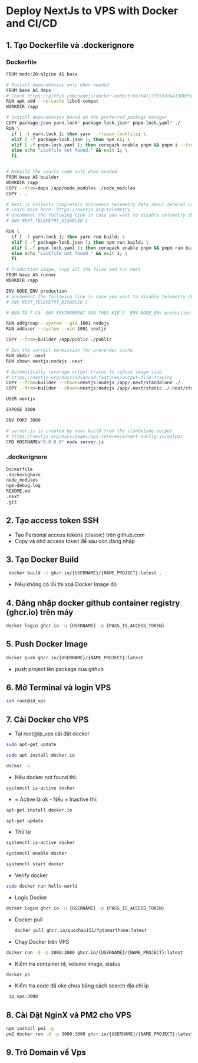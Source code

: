 # Deploy NextJs to VPS with Docker and CI/CD

## 1. Tạo Dockerfile và .dockerignore

### Dockerfile

```bash
FROM node:20-alpine AS base

# Install dependencies only when needed
FROM base AS deps
# Check https://github.com/nodejs/docker-node/tree/b4117f9333da4138b03a546ec926ef50a31506c3#nodealpine to understand why libc6-compat might be needed.
RUN apk add --no-cache libc6-compat
WORKDIR /app

# Install dependencies based on the preferred package manager
COPY package.json yarn.lock* package-lock.json* pnpm-lock.yaml* ./
RUN \
  if [ -f yarn.lock ]; then yarn --frozen-lockfile; \
  elif [ -f package-lock.json ]; then npm ci; \
  elif [ -f pnpm-lock.yaml ]; then corepack enable pnpm && pnpm i --frozen-lockfile; \
  else echo "Lockfile not found." && exit 1; \
  fi


# Rebuild the source code only when needed
FROM base AS builder
WORKDIR /app
COPY --from=deps /app/node_modules ./node_modules
COPY . .

# Next.js collects completely anonymous telemetry data about general usage.
# Learn more here: https://nextjs.org/telemetry
# Uncomment the following line in case you want to disable telemetry during the build.
# ENV NEXT_TELEMETRY_DISABLED 1

RUN \
  if [ -f yarn.lock ]; then yarn run build; \
  elif [ -f package-lock.json ]; then npm run build; \
  elif [ -f pnpm-lock.yaml ]; then corepack enable pnpm && pnpm run build; \
  else echo "Lockfile not found." && exit 1; \
  fi

# Production image, copy all the files and run next
FROM base AS runner
WORKDIR /app

ENV NODE_ENV production
# Uncomment the following line in case you want to disable telemetry during runtime.
# ENV NEXT_TELEMETRY_DISABLED 1

# ĐƯA TẤT CẢ ENV ENVIRONMENT VÀO THEO KIỂU `ENV NODE_ENV production`

RUN addgroup --system --gid 1001 nodejs
RUN adduser --system --uid 1001 nextjs

COPY --from=builder /app/public ./public

# Set the correct permission for prerender cache
RUN mkdir .next
RUN chown nextjs:nodejs .next

# Automatically leverage output traces to reduce image size
# https://nextjs.org/docs/advanced-features/output-file-tracing
COPY --from=builder --chown=nextjs:nodejs /app/.next/standalone ./
COPY --from=builder --chown=nextjs:nodejs /app/.next/static ./.next/static

USER nextjs

EXPOSE 3000

ENV PORT 3000

# server.js is created by next build from the standalone output
# https://nextjs.org/docs/pages/api-reference/next-config-js/output
CMD HOSTNAME="0.0.0.0" node server.js

```

### .dockerignore

```bash
Dockerfile
.dockerignore
node_modules
npm-debug.log
README.md
.next
.git
```

## 2. Tạo access token SSH

- Tạo Personal access tokens (classic) trên github.com
- Copy và nhớ access token để sau còn đăng nhập

## 3. Tạo Docker Build

```bash
 docker build -t ghcr.io/{USERNAME}/{NAME_PROJECT}:latest .
```

- Nếu không có lỗi thì xoá Docker Image đó

## 4. Đăng nhập docker github container registry (ghcr.io) trên máy

```bash
docker login ghcr.io -u {USERNAME} -p {PASS_IS_ACCESS_TOKEN}
```

## 5. Push Docker Image

```bash
docker push ghcr.io/{USERNAME}/{NAME_PROJECT}:latest
```

- push project lên package của github

## 6. Mở Terminal và login VPS

```bash
ssh root@id_vps
```

## 7. Cài Docker cho VPS

- Tại root@ip_vps cài đặt docker

```bash
sudo apt-get update
```

```bash
sudo apt install docker.io
```

```bash
docker -v
```

- Nếu docker not found thì:

```bash
systemctl is-active docker
```

- = Active là ok - Nếu = Inactive thì:

```bash
apt-get install docker.io
```

```bash
apt-get update
```

- Thử lại

```bash
systemctl is-active docker
```

```bash
systemctl enable docker
```

```bash
systemctl start docker
```

- Verify docker

```bash
sudo docker run hello-world
```

- Logic Docker

```bash
docker login ghcr.io -u {USERNAME} -p {PASS_IS_ACCESS_TOKEN}
```
- Docker pull

  ``` bash
  docker pull ghcr.io/quochau151/fptsmarthome:latest
  ```
- Chạy Docker trên VPS

```bash
docker run -d -p 3000:3000 ghcr.io/{USERNAME}/{NAME_PROJECT}:latest
```

- Kiểm tra container id, volume image, status

```bash
docker ps
```

- Kiểm tra code đã oke chưa bằng cách search địa chỉ ip

```bash
 ip_vps:3000
```

## 8. Cài Đặt NginX và PM2 cho VPS
```bash
npm install pm2 -g
pm2 docker run -d -p 3000:3000 ghcr.io/{USERNAME}/{NAME_PROJECT}:latest
```

## 9. Trỏ Domain về Vps
